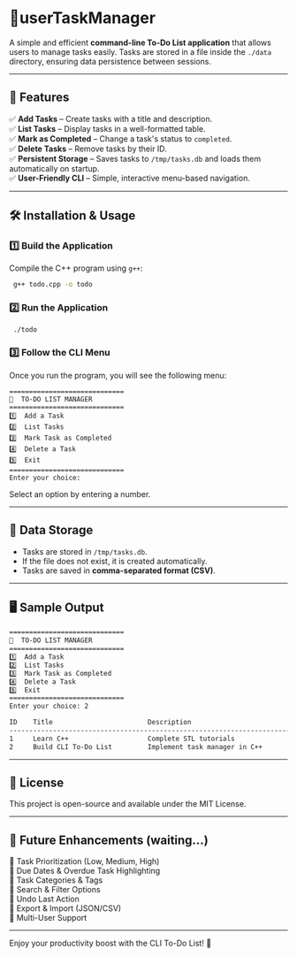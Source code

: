 # 📌userTaskManager 

A simple and efficient **command-line To-Do List application** that allows users to manage tasks easily. Tasks are stored in a file inside the `./data` directory, ensuring data persistence between sessions.

---

## 🚀 Features

✅ **Add Tasks** – Create tasks with a title and description.\
✅ **List Tasks** – Display tasks in a well-formatted table.\
✅ **Mark as Completed** – Change a task's status to `completed`.\
✅ **Delete Tasks** – Remove tasks by their ID.\
✅ **Persistent Storage** – Saves tasks to `/tmp/tasks.db` and loads them automatically on startup.\
✅ **User-Friendly CLI** – Simple, interactive menu-based navigation.

---

## 🛠 Installation & Usage

### **1️⃣ Build the Application**

Compile the C++ program using `g++`:

```sh
 g++ todo.cpp -o todo
```

### **2️⃣ Run the Application**

```sh
 ./todo
```

### **3️⃣ Follow the CLI Menu**

Once you run the program, you will see the following menu:

```
=============================
📌  TO-DO LIST MANAGER
=============================
1️⃣  Add a Task
2️⃣  List Tasks
3️⃣  Mark Task as Completed
4️⃣  Delete a Task
5️⃣  Exit
=============================
Enter your choice:
```

Select an option by entering a number.

---

## 📂 Data Storage

- Tasks are stored in `/tmp/tasks.db`.
- If the file does not exist, it is created automatically.
- Tasks are saved in **comma-separated format (CSV)**.

---

## 🖥 Sample Output

```sh
=============================
📌  TO-DO LIST MANAGER
=============================
1️⃣  Add a Task
2️⃣  List Tasks
3️⃣  Mark Task as Completed
4️⃣  Delete a Task
5️⃣  Exit
=============================
Enter your choice: 2

ID    Title                        Description                                  Status      
--------------------------------------------------------------------------------
1     Learn C++                    Complete STL tutorials                      todo        
2     Build CLI To-Do List         Implement task manager in C++               completed   
```

---

## 📝 License

This project is open-source and available under the MIT License.

---

## 📌 Future Enhancements (waiting...)

🔹 Task Prioritization (Low, Medium, High)\
🔹 Due Dates & Overdue Task Highlighting\
🔹 Task Categories & Tags\
🔹 Search & Filter Options\
🔹 Undo Last Action\
🔹 Export & Import (JSON/CSV)\
🔹 Multi-User Support

---

Enjoy your productivity boost with the CLI To-Do List! 🚀

